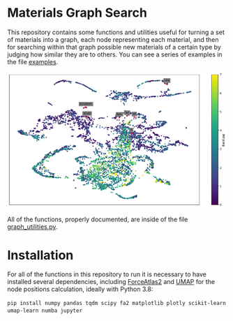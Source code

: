 # Materials Graph Search

This repository contains some functions and utilities useful for turning a set of materials into a graph, each node representing each material, and then for searching within that graph possible new materials of a certain type by judging how similar they are to others. You can see a series of examples in the file [examples](examples.ipynb).

<p align="center"><img src="readme_pic.png" width=600/></p>

All of the functions, properly documented, are inside of the file [graph_utilities.py](graph_utilities.py).

# Installation

For all of the functions in this repository to run it is necessary to have installed several dependencies, including [ForceAtlas2](https://github.com/bhargavchippada/forceatlas2) and [UMAP](hhttps://umap-learn.readthedocs.io/en/latest/) for the node positions calculation, ideally with Python 3.8:

`pip install numpy pandas tqdm scipy fa2 matplotlib plotly scikit-learn umap-learn numba jupyter`
